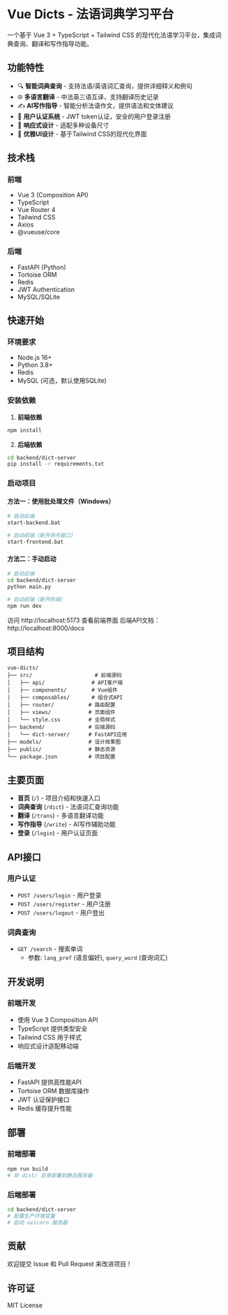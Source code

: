 # Vue Dicts - 法语词典学习平台

一个基于 Vue 3 + TypeScript + Tailwind CSS 的现代化法语学习平台，集成词典查询、翻译和写作指导功能。

## 功能特性

- 🔍 **智能词典查询** - 支持法语/英语词汇查询，提供详细释义和例句
- 🌐 **多语言翻译** - 中法英三语互译，支持翻译历史记录
- ✍️ **AI写作指导** - 智能分析法语作文，提供语法和文体建议
- 👤 **用户认证系统** - JWT token认证，安全的用户登录注册
- 📱 **响应式设计** - 适配多种设备尺寸
- 🎨 **优雅UI设计** - 基于Tailwind CSS的现代化界面

## 技术栈

### 前端
- Vue 3 (Composition API)
- TypeScript
- Vue Router 4
- Tailwind CSS
- Axios
- @vueuse/core

### 后端
- FastAPI (Python)
- Tortoise ORM
- Redis
- JWT Authentication
- MySQL/SQLite

## 快速开始

### 环境要求
- Node.js 16+
- Python 3.8+
- Redis
- MySQL (可选，默认使用SQLite)

### 安装依赖

1. **前端依赖**
```bash
npm install
```

2. **后端依赖**
```bash
cd backend/dict-server
pip install -r requirements.txt
```

### 启动项目

#### 方法一：使用批处理文件（Windows）
```bash
# 启动后端
start-backend.bat

# 启动前端（新开命令窗口）
start-frontend.bat
```

#### 方法二：手动启动
```bash
# 启动后端
cd backend/dict-server
python main.py

# 启动前端（新开终端）
npm run dev
```

访问 http://localhost:5173 查看前端界面
后端API文档：http://localhost:8000/docs

## 项目结构

```
vue-dicts/
├── src/                    # 前端源码
│   ├── api/               # API客户端
│   ├── components/        # Vue组件
│   ├── composables/       # 组合式API
│   ├── router/           # 路由配置
│   ├── views/            # 页面组件
│   └── style.css         # 全局样式
├── backend/              # 后端源码
│   └── dict-server/      # FastAPI应用
├── models/               # 设计效果图
├── public/               # 静态资源
└── package.json          # 项目配置
```

## 主要页面

- **首页** (`/`) - 项目介绍和快速入口
- **词典查询** (`/dict`) - 法语词汇查询功能
- **翻译** (`/trans`) - 多语言翻译功能  
- **写作指导** (`/write`) - AI写作辅助功能
- **登录** (`/login`) - 用户认证页面

## API接口

### 用户认证
- `POST /users/login` - 用户登录
- `POST /users/register` - 用户注册
- `POST /users/logout` - 用户登出

### 词典查询
- `GET /search` - 搜索单词
  - 参数: `lang_pref` (语言偏好), `query_word` (查询词汇)

## 开发说明

### 前端开发
- 使用 Vue 3 Composition API
- TypeScript 提供类型安全
- Tailwind CSS 用于样式
- 响应式设计适配移动端

### 后端开发
- FastAPI 提供高性能API
- Tortoise ORM 数据库操作
- JWT 认证保护接口
- Redis 缓存提升性能

## 部署

### 前端部署
```bash
npm run build
# 将 dist/ 目录部署到静态服务器
```

### 后端部署
```bash
cd backend/dict-server
# 配置生产环境变量
# 启动 uvicorn 服务器
```

## 贡献

欢迎提交 Issue 和 Pull Request 来改进项目！

## 许可证

MIT License